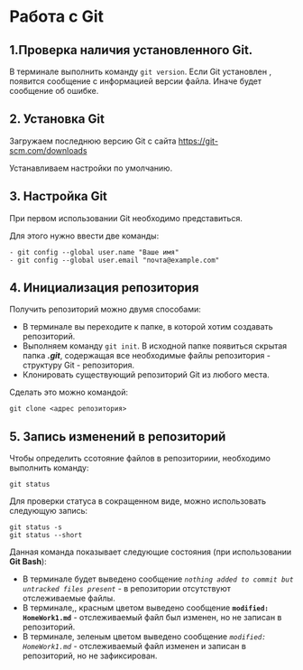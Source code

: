 # Работа с Git
## 1.Проверка наличия установленного Git.
В терминале выполнить команду `git version`.
Если Git установлен , появится сообщение с информацией версии файла. Иначе будет сообщение об ошибке.
## 2. Установка Git
Загружаем последнюю версию Git с сайта https://git-scm.com/downloads

Устанавливаем настройки по умолчанию.
## 3. Настройка Git
При первом использовании Git необходимо представиться.

Для этого нужно ввести две команды:
```
- git config --global user.name "Ваше имя"
- git config --global user.email "почта@example.com"
```
## 4. Инициализация репозитория
Получить репозиторий можно двумя способами:
* В терминале вы переходите к папке, в которой хотим создавать репозиторий.
* Выполняем команду `git init`. В исходной папке появиться скрытая папка **_.git_**,  содержащая все необходимые файлы репозитория - структуру Git - репозитория.
* Клонировать существующий репозиторий Git из любого места.

Сделать это можно командой:
```
git clone <адрес репозитория>
```
## 5. Запись изменений в репозиторий
Чтобы определить ссотояние файлов в репозиториии, необходимо выполнить команду:
```
git status
```
Для проверки статуса в сокращенном виде, можно использовать следующую запись:
```
git status -s
git status --short
```
Данная команда показывает следующие состояния (при использовании **Git Bash**):
* В терминале будет выведено сообщение *`nothing added to commit but untracked files present`* - в репозитории отсутствуют отслеживаемые файлы.
* В терминале,, красным цветом выведено сообщение **`modified:   HomeWork1.md`** - отслеживаемый файл был изменен, но не записан в репозиторий.
* В терминале, зеленым цветом выведено сообщение *`modified:   HomeWork1.md`* - отслеживаемый файл изменен и записан в репозиторий, но не зафиксирован.
